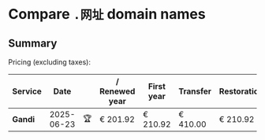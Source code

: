 # Compare `.网址` domain names

## Summary

Pricing (excluding taxes):

| Service | Date |  | / Renewed year | First year | Transfer | Restoration |
|--|--|--|--|--|--|--|
| **Gandi** | 2025-06-23 | 🏆 | € 201.92 | € 210.92 | € 410.00 | € 210.92 |
